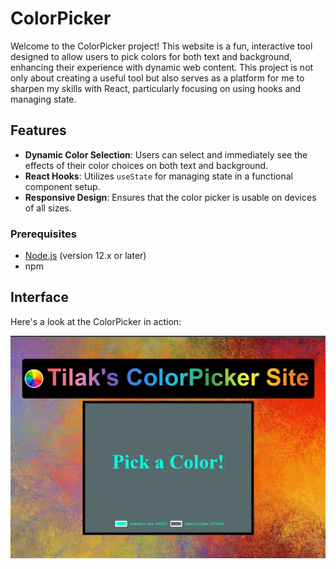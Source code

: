 # ColorPicker

Welcome to the ColorPicker project! This website is a fun, interactive tool designed to allow users to pick colors for both text and background, enhancing their experience with dynamic web content. This project is not only about creating a useful tool but also serves as a platform for me to sharpen my skills with React, particularly focusing on using hooks and managing state.

## Features

- **Dynamic Color Selection**: Users can select and immediately see the effects of their color choices on both text and background.
- **React Hooks**: Utilizes `useState` for managing state in a functional component setup.
- **Responsive Design**: Ensures that the color picker is usable on devices of all sizes.


### Prerequisites
- [Node.js](https://nodejs.org/en/) (version 12.x or later)
- npm
## Interface

Here's a look at the ColorPicker in action:

![ColorPicker Screenshot](picture.png)
